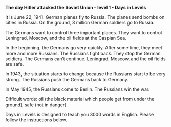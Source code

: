 <p><strong>The day Hitler attacked the Soviet Union – level 1 - Days in Levels</strong></p>
<p>It is June 22, 1941. German planes fly to Russia. The planes send bombs on cities in Russia. On the ground, 3 million German soldiers go to Russia.</p>
<p>The Germans want to control three important places. They want to control Leningrad, Moscow, and the oil fields at the Caspian Sea.</p>
<p>In the beginning, the Germans go very quickly. After some time, they meet more and more Russians. The Russians fight back. They stop the German soldiers. The Germans can’t continue. Leningrad, Moscow, and the oil fields are safe.</p>
<p>In 1943, the situation starts to change because the Russians start to be very strong. The Russians push the Germans back to Germany.</p>
<p>In May 1945, the Russians come to Berlin. The Russians win the war.</p>
<p>Difficult words: oil (the black material which people get from under the ground), safe (not in danger).</p>
<p>Days in Levels is designed to teach you 3000 words in English. Please follow the instructions
below.</p>